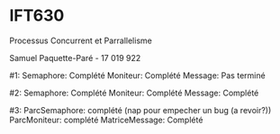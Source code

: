 # IFT630
Processus Concurrent et Parrallelisme

Samuel Paquette-Paré - 17 019 922

#1:
	Semaphore: Complété
	Moniteur: Complété
	Message: Pas terminé

#2:
	Semaphore: Complété
	Moniteur: Complété
	Message: Complété

#3:
	ParcSemaphore: complété (nap pour empecher un bug (a revoir?))
	ParcMoniteur: complété
	MatriceMessage: Complété

